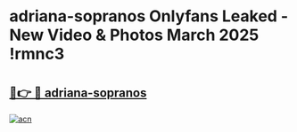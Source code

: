 # adriana-sopranos Onlyfans Leaked - New Video & Photos March 2025 !rmnc3

# <h2><a href="https://mxj5e8.iuczelnia.edu.pl?title=adriana-sopranos&ref=rmnc3">🔗👉 🔴 adriana-sopranos</a></h2>

[![acn](https://github.com/user-attachments/assets/0f9c940e-d8b0-45ae-aac7-cd30a18b3e1c)](https://mxj5e8.iuczelnia.edu.pl?title=adriana-sopranos&ref=rmnc3)

